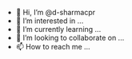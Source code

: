 - 👋 Hi, I’m @d-sharmacpr
- 👀 I’m interested in ...
- 🌱 I’m currently learning ...
- 💞️ I’m looking to collaborate on ...
- 📫 How to reach me ...

<!---
d-sharmacpr/d-sharmacpr is a ✨ special ✨ repository because its `README.md` (this file) appears on your GitHub profile.
You can click the Preview link to take a look at your changes.
--->
